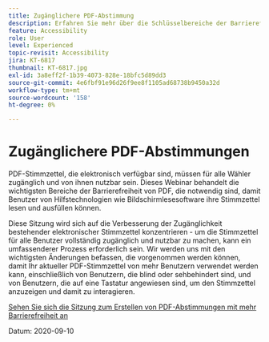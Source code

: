 ```yaml
---
title: Zugänglichere PDF-Abstimmung
description: Erfahren Sie mehr über die Schlüsselbereiche der Barrierefreiheit von PDF, die erforderlich sind, damit Benutzer von Hilfstechnologien wie Bildschirmlesesoftware ihre Stimmzettel lesen und ausfüllen können.
feature: Accessibility
role: User
level: Experienced
topic-revisit: Accessibility
jira: KT-6817
thumbnail: KT-6817.jpg
exl-id: 3a8eff2f-1b39-4073-828e-18bfc5d89dd3
source-git-commit: 4e6fbf91e96d26f9ee8f1105ad68738b9450a32d
workflow-type: tm+mt
source-wordcount: '158'
ht-degree: 0%

---
```


# Zugänglichere PDF-Abstimmungen

PDF-Stimmzettel, die elektronisch verfügbar sind, müssen für alle Wähler zugänglich und von ihnen nutzbar sein. Dieses Webinar behandelt die wichtigsten Bereiche der Barrierefreiheit von PDF, die notwendig sind, damit Benutzer von Hilfstechnologien wie Bildschirmlesesoftware ihre Stimmzettel lesen und ausfüllen können.

Diese Sitzung wird sich auf die Verbesserung der Zugänglichkeit bestehender elektronischer Stimmzettel konzentrieren - um die Stimmzettel für alle Benutzer vollständig zugänglich und nutzbar zu machen, kann ein umfassenderer Prozess erforderlich sein. Wir werden uns mit den wichtigsten Änderungen befassen, die vorgenommen werden können, damit Ihr aktueller PDF-Stimmzettel von mehr Benutzern verwendet werden kann, einschließlich von Benutzern, die blind oder sehbehindert sind, und von Benutzern, die auf eine Tastatur angewiesen sind, um den Stimmzettel anzuzeigen und damit zu interagieren.

[Sehen Sie sich die Sitzung zum Erstellen von PDF-Abstimmungen mit mehr Barrierefreiheit an](https://event.on24.com/wcc/r/2620020/599427B9BC7DA6BB34A4D46EB0EB1F63)

Datum: 2020-09-10